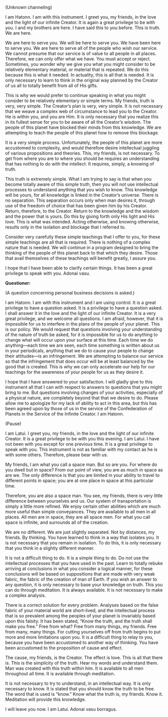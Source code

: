 <p class="channel-type">(Unknown channeling)</p>
<p>I am Hatonn. I am with this instrument. I greet you, my friends, in the love and the light of our infinite Creator. It is again a great privilege to be with you. I and my brothers are here. I have said this to you before. This is truth. We are here.</p>
<p>We are here to serve you. We will be here to serve you. We have been here to serve you. We are here to serve all of the people who wish our service. We cannot presume that our service is of value to all people in all places. Therefore, we can only offer what we have. You must accept or reject. Sometimes, you wonder why we give you what you might consider to be relatively elementary material, or material that is repeated. We do this because this is what it needed. In actuality, this is all that is needed. It is only necessary to learn to think in the original way planned by the Creator of us all to totally benefit from all of His gifts.</p>
<p>This is why we would prefer to continue speaking in what you might consider to be relatively elementary or simple terms. My friends, truth is very, very simple. The Creator’s plan is very, very simple. It is not necessary that we weave a complex web of circumstance to lead you to the Creator. He is within you, and you are Him. It is only necessary that you realize this in its fullest sense for you to be aware of all the Creator’s wisdom. The people of this planet have blocked their minds from this knowledge. We are attempting to teach the people of this planet how to remove this blockage.</p>
<p>It is a very simple process. Unfortunately, the people of this planet are more accustomed to complexity, and would therefore desire intellectual juggling of various propositions and theories. This, my friends, is not necessary. To get from where you are to where you should be requires an understanding that has nothing to do with the intellect. It requires, simply, a knowing of truth.</p>
<p>This truth is extremely simple. What I am trying to say is that when you become totally aware of this simple truth, then you will not use intellectual processes to understand anything that you wish to know. This knowledge will be yours, for all knowledge is linked in the Creator’s universe. There is no separation. This separation occurs only when man desires it, through use of the freedom of choice that has been given him by his Creator. Return, therefore, to the Creator. Return to the knowledge and the wisdom and the power that is yours. Do this by giving forth only His light and His love. This is what was intended. Acting otherwise, and knowing otherwise, results only in the isolation and blockage that I referred to.</p>
<p>Consider very carefully these simple teachings that I offer to you, for these simple teachings are all that is required. There is nothing of a complex nature that is needed. We will continue in a program designed to bring the thinking of the people of this planet back to that which they desire. Those that avail themselves of these teachings will benefit greatly, I assure you.</p>
<p>I hope that I have been able to clarify certain things. It has been a great privilege to speak with you. Adonai vasu.</p>
<p><strong>Questioner:</strong> </p><p class="comment">(A question concerning personal business decisions is asked.)</p>
<p>I am Hatonn. I am with this instrument and I am using control. It is a great privilege to have a question asked. It is a privilege to have a question asked. I shall answer it in the love and the light of our infinite Creator. It is a very great privilege, and we welcome all questions. I am afraid, however, that it is impossible for us to interfere in the plans of the people of your planet. This is our policy. We would request that questions involving your understanding of the nature of truth be asked, for it is impossible for us to do anything to change what will occur upon your surface at this time. Each time we do anything—each time we are seen, each time something is written about us in your periodicals, anything that we do to cause your people to change their attitudes—is an infringement. We are attempting to balance our service so that the infringement that does occur will be at least balanced by the good that is created. This is why we can only accelerate our help for our teachings for the awareness of your people for us as they desire it.</p>
<p>I hope that I have answered to your satisfaction. I will gladly give to this instrument all that I can with respect to answers to questions that you might bring to me. But questions involving changes of your activities, especially of a physical nature, are completely beyond that that we desire to do. Please allow me to apologize for my lack of ability to act in this area, but this has been agreed upon by those of us in the service of the Confederation of Planets in the Service of the Infinite Creator. I am Hatonn.</p>
<p class="comment">(Pause)</p>
<p>I am Latui. I greet you, my friends, in the love and the light of our infinite Creator. It is a great privilege to be with you this evening. I am Latui. I have not been with you except for one previous time. It is a great privilege to speak with you. This instrument is not as familiar with my contact as he is with some others. Therefore, please bear with us.</p>
<p>My friends, I am what you call a space man. But so are you. For where do you dwell but in space? From our point of view, you are as much in space as are we. The only difference is that you are limited in your ability to travel to different points in space; you are at one place in space at this particular time.</p>
<p>Therefore, you are also a space man. You see, my friends, there is very little difference between yourselves and us. Our system of transportation is simply a little more refined. We enjoy certain other abilities which are much more useful than simple conveyances. They are available to all men in all places. All men are in space, they are all space men. For what you call space is infinite, and surrounds all of the creation.</p>
<p>We are no different. We are just slightly separated. Not by distances, my friends. By thinking. You have learned to think in a way that isolates you. It is not necessary that you remain in isolation. To do this, it is only necessary that you think in a slightly different manner.</p>
<p>It is not a difficult thing to do. It is a simple thing to do. Do not use the intellectual processes that you have used in the past. Learn to totally rebuke arriving at conclusions in what you consider a logical manner, for these conclusions will be based on suppositions that are made with very weak fabric, the fabric of the creation of man of Earth. If you wish an answer to any question, it is only necessary to base your knowledge on truth. This you can do through meditation. It is always available. It is not necessary to make a complex analysis.</p>
<p>There is a correct solution for every problem. Analyses based on the false fabric of your material world are short-lived, and the intellectual process that is so prevalent among the peoples of your planet is invariably based upon this falsity. It has been stated, “Know the truth, and the truth shall make you free.” Free from what? Free from many things, my friends. Free from many, many things. For cutting yourselves off from truth begins to put more and more limitations upon you. It is a difficult thing to relay to you, because you have been accustomed to another way of thinking. You have been accustomed to the proposition of cause and effect.</p>
<p>The cause, my friends, is the Creator. The effect is love. This is all that there is. This is the simplicity of the truth. Hear my words and understand them. Man was created with this truth within him. It is available to all men throughout all time. It is available through meditation.</p>
<p>It is not necessary to try to understand, in an intellectual way. It is only necessary to know. It is stated that you should know the truth to be free. The word that is used is “know.” Know what the truth is, my friends. Know it. Meditation will provide this knowledge.</p>
<p>I will leave you now. I am Latui. Adonai vasu borragus.</p>